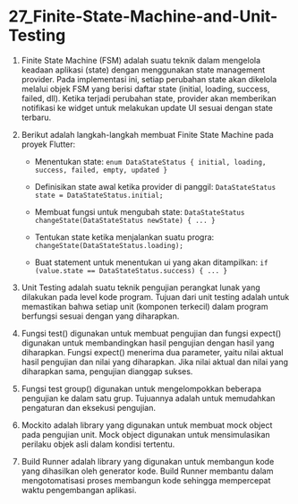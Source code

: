 # 27_Finite-State-Machine-and-Unit-Testing

1. Finite State Machine (FSM) adalah suatu teknik dalam mengelola keadaan aplikasi (state) dengan menggunakan state management provider. Pada implementasi ini, setiap perubahan state akan dikelola melalui objek FSM yang berisi daftar state (initial, loading, success, failed, dll). Ketika terjadi perubahan state, provider akan memberikan notifikasi ke widget untuk melakukan update UI sesuai dengan state terbaru.

2. Berikut adalah langkah-langkah membuat Finite State Machine pada proyek Flutter:

    - Menentukan state: ``enum DataStateStatus { initial, loading, success, failed, empty, updated }``

    - Definisikan state awal ketika provider di panggil: ``DataStateStatus state = DataStateStatus.initial;``

    - Membuat fungsi untuk mengubah state: ``DataStateStatus changeState(DataStateStatus newState) { ... }``

    - Tentukan state ketika menjalankan suatu progra: ``changeState(DataStateStatus.loading);``

    - Buat statement untuk menentukan ui yang akan ditampilkan: ``if (value.state == DataStateStatus.success) { ... }``

3. Unit Testing adalah suatu teknik pengujian perangkat lunak yang dilakukan pada level kode program. Tujuan dari unit testing adalah untuk memastikan bahwa setiap unit (komponen terkecil) dalam program berfungsi sesuai dengan yang diharapkan.

4. Fungsi test() digunakan untuk membuat pengujian dan fungsi expect() digunakan untuk membandingkan hasil pengujian dengan hasil yang diharapkan. Fungsi expect() menerima dua parameter, yaitu nilai aktual hasil pengujian dan nilai yang diharapkan. Jika nilai aktual dan nilai yang diharapkan sama, pengujian dianggap sukses.

5. Fungsi test group() digunakan untuk mengelompokkan beberapa pengujian ke dalam satu grup. Tujuannya adalah untuk memudahkan pengaturan dan eksekusi pengujian.

6. Mockito adalah library yang digunakan untuk membuat mock object pada pengujian unit. Mock object digunakan untuk mensimulasikan perilaku objek asli dalam kondisi tertentu.

7. Build Runner adalah library yang digunakan untuk membangun kode yang dihasilkan oleh generator kode. Build Runner membantu dalam mengotomatisasi proses membangun kode sehingga mempercepat waktu pengembangan aplikasi.